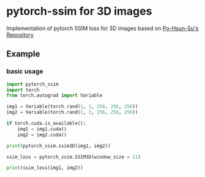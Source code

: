 # pytorch-ssim for 3D images

Implementation of pytorch SSIM loss for 3D images based on [Po-Hsun-Su's Repository](https://github.com/Po-Hsun-Su/pytorch-ssim) 

## Example
### basic usage
```python
import pytorch_ssim
import torch
from torch.autograd import Variable

img1 = Variable(torch.rand(1, 1, 256, 256, 256))
img2 = Variable(torch.rand(1, 1, 256, 256, 256))

if torch.cuda.is_available():
    img1 = img1.cuda()
    img2 = img2.cuda()

print(pytorch_ssim.ssim3D(img1, img2))

ssim_loss = pytorch_ssim.SSIM3D(window_size = 11)

print(ssim_loss(img1, img2))
